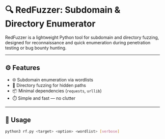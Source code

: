 # 🔍 RedFuzzer: Subdomain & Directory Enumerator

RedFuzzer is a lightweight Python tool for subdomain and directory fuzzing, designed for reconnaissance and quick enumeration during penetration testing or bug bounty hunting.

---

## ⚙️ Features

- 🌐 Subdomain enumeration via wordlists
- 📁 Directory fuzzing for hidden paths
- 📦 Minimal dependencies (`requests`, `urllib`)
- ⏱️ Simple and fast — no clutter

---

## 🚀 Usage

```bash
python3 rf.py <target> <option> <wordlist> [verbose]
